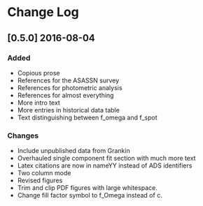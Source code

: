 # Change Log


## [0.5.0] 2016-08-04
### Added
- Copious prose
- References for the ASASSN survey
- References for photometric analysis
- References for almost everything
- More intro text
- More entries in historical data table
- Text distinguishing between f_omega and f_spot


### Changes
- Include unpublished data from Grankin
- Overhauled single component fit section with much more text
- Latex citations are now in nameYY instead of ADS identifiers
- Two column mode
- Revised figures
- Trim and clip PDF figures with large whitespace.
- Change fill factor symbol to f_Omega instead of c.
